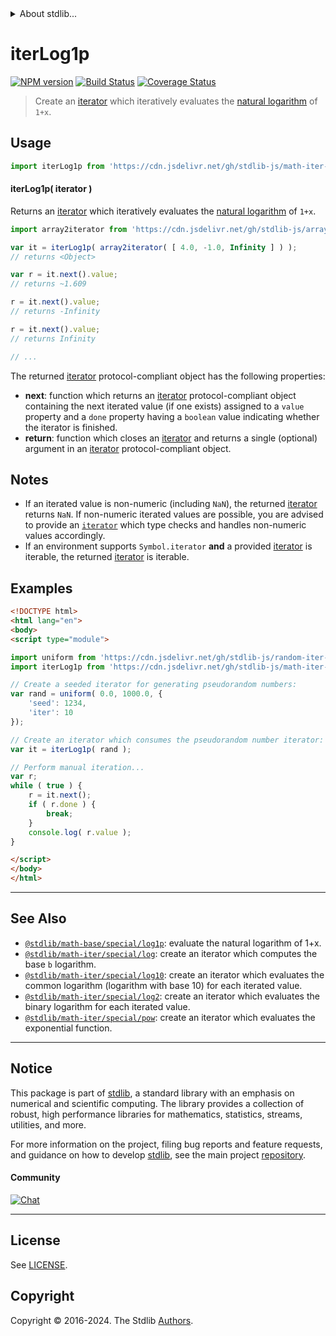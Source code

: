 <!--

@license Apache-2.0

Copyright (c) 2020 The Stdlib Authors.

Licensed under the Apache License, Version 2.0 (the "License");
you may not use this file except in compliance with the License.
You may obtain a copy of the License at

   http://www.apache.org/licenses/LICENSE-2.0

Unless required by applicable law or agreed to in writing, software
distributed under the License is distributed on an "AS IS" BASIS,
WITHOUT WARRANTIES OR CONDITIONS OF ANY KIND, either express or implied.
See the License for the specific language governing permissions and
limitations under the License.

-->


<details>
  <summary>
    About stdlib...
  </summary>
  <p>We believe in a future in which the web is a preferred environment for numerical computation. To help realize this future, we've built stdlib. stdlib is a standard library, with an emphasis on numerical and scientific computation, written in JavaScript (and C) for execution in browsers and in Node.js.</p>
  <p>The library is fully decomposable, being architected in such a way that you can swap out and mix and match APIs and functionality to cater to your exact preferences and use cases.</p>
  <p>When you use stdlib, you can be absolutely certain that you are using the most thorough, rigorous, well-written, studied, documented, tested, measured, and high-quality code out there.</p>
  <p>To join us in bringing numerical computing to the web, get started by checking us out on <a href="https://github.com/stdlib-js/stdlib">GitHub</a>, and please consider <a href="https://opencollective.com/stdlib">financially supporting stdlib</a>. We greatly appreciate your continued support!</p>
</details>

# iterLog1p

[![NPM version][npm-image]][npm-url] [![Build Status][test-image]][test-url] [![Coverage Status][coverage-image]][coverage-url] <!-- [![dependencies][dependencies-image]][dependencies-url] -->

> Create an [iterator][mdn-iterator-protocol] which iteratively evaluates the [natural logarithm][@stdlib/math/base/special/log1p] of `1+x`.

<!-- Section to include introductory text. Make sure to keep an empty line after the intro `section` element and another before the `/section` close. -->

<section class="intro">

</section>

<!-- /.intro -->

<!-- Package usage documentation. -->



<section class="usage">

## Usage

```javascript
import iterLog1p from 'https://cdn.jsdelivr.net/gh/stdlib-js/math-iter-special-log1p@esm/index.mjs';
```

#### iterLog1p( iterator )

Returns an [iterator][mdn-iterator-protocol] which iteratively evaluates the [natural logarithm][@stdlib/math/base/special/log1p] of `1+x`.

```javascript
import array2iterator from 'https://cdn.jsdelivr.net/gh/stdlib-js/array-to-iterator@esm/index.mjs';

var it = iterLog1p( array2iterator( [ 4.0, -1.0, Infinity ] ) );
// returns <Object>

var r = it.next().value;
// returns ~1.609

r = it.next().value;
// returns -Infinity

r = it.next().value;
// returns Infinity

// ...
```

The returned [iterator][mdn-iterator-protocol] protocol-compliant object has the following properties:

-   **next**: function which returns an [iterator][mdn-iterator-protocol] protocol-compliant object containing the next iterated value (if one exists) assigned to a `value` property and a `done` property having a `boolean` value indicating whether the iterator is finished.
-   **return**: function which closes an [iterator][mdn-iterator-protocol] and returns a single (optional) argument in an [iterator][mdn-iterator-protocol] protocol-compliant object.

</section>

<!-- /.usage -->

<!-- Package usage notes. Make sure to keep an empty line after the `section` element and another before the `/section` close. -->

<section class="notes">

## Notes

-   If an iterated value is non-numeric (including `NaN`), the returned [iterator][mdn-iterator-protocol] returns `NaN`. If non-numeric iterated values are possible, you are advised to provide an [`iterator`][mdn-iterator-protocol] which type checks and handles non-numeric values accordingly.
-   If an environment supports `Symbol.iterator` **and** a provided [iterator][mdn-iterator-protocol] is iterable, the returned [iterator][mdn-iterator-protocol] is iterable.

</section>

<!-- /.notes -->

<!-- Package usage examples. -->

<section class="examples">

## Examples

<!-- eslint no-undef: "error" -->

```html
<!DOCTYPE html>
<html lang="en">
<body>
<script type="module">

import uniform from 'https://cdn.jsdelivr.net/gh/stdlib-js/random-iter-uniform@esm/index.mjs';
import iterLog1p from 'https://cdn.jsdelivr.net/gh/stdlib-js/math-iter-special-log1p@esm/index.mjs';

// Create a seeded iterator for generating pseudorandom numbers:
var rand = uniform( 0.0, 1000.0, {
    'seed': 1234,
    'iter': 10
});

// Create an iterator which consumes the pseudorandom number iterator:
var it = iterLog1p( rand );

// Perform manual iteration...
var r;
while ( true ) {
    r = it.next();
    if ( r.done ) {
        break;
    }
    console.log( r.value );
}

</script>
</body>
</html>
```

</section>

<!-- /.examples -->

<!-- Section to include cited references. If references are included, add a horizontal rule *before* the section. Make sure to keep an empty line after the `section` element and another before the `/section` close. -->

<section class="references">

</section>

<!-- /.references -->

<!-- Section for related `stdlib` packages. Do not manually edit this section, as it is automatically populated. -->

<section class="related">

* * *

## See Also

-   <span class="package-name">[`@stdlib/math-base/special/log1p`][@stdlib/math/base/special/log1p]</span><span class="delimiter">: </span><span class="description">evaluate the natural logarithm of 1+x.</span>
-   <span class="package-name">[`@stdlib/math-iter/special/log`][@stdlib/math/iter/special/log]</span><span class="delimiter">: </span><span class="description">create an iterator which computes the base `b` logarithm.</span>
-   <span class="package-name">[`@stdlib/math-iter/special/log10`][@stdlib/math/iter/special/log10]</span><span class="delimiter">: </span><span class="description">create an iterator which evaluates the common logarithm (logarithm with base 10) for each iterated value.</span>
-   <span class="package-name">[`@stdlib/math-iter/special/log2`][@stdlib/math/iter/special/log2]</span><span class="delimiter">: </span><span class="description">create an iterator which evaluates the binary logarithm for each iterated value.</span>
-   <span class="package-name">[`@stdlib/math-iter/special/pow`][@stdlib/math/iter/special/pow]</span><span class="delimiter">: </span><span class="description">create an iterator which evaluates the exponential function.</span>

</section>

<!-- /.related -->

<!-- Section for all links. Make sure to keep an empty line after the `section` element and another before the `/section` close. -->


<section class="main-repo" >

* * *

## Notice

This package is part of [stdlib][stdlib], a standard library with an emphasis on numerical and scientific computing. The library provides a collection of robust, high performance libraries for mathematics, statistics, streams, utilities, and more.

For more information on the project, filing bug reports and feature requests, and guidance on how to develop [stdlib][stdlib], see the main project [repository][stdlib].

#### Community

[![Chat][chat-image]][chat-url]

---

## License

See [LICENSE][stdlib-license].


## Copyright

Copyright &copy; 2016-2024. The Stdlib [Authors][stdlib-authors].

</section>

<!-- /.stdlib -->

<!-- Section for all links. Make sure to keep an empty line after the `section` element and another before the `/section` close. -->

<section class="links">

[npm-image]: http://img.shields.io/npm/v/@stdlib/math-iter-special-log1p.svg
[npm-url]: https://npmjs.org/package/@stdlib/math-iter-special-log1p

[test-image]: https://github.com/stdlib-js/math-iter-special-log1p/actions/workflows/test.yml/badge.svg?branch=main
[test-url]: https://github.com/stdlib-js/math-iter-special-log1p/actions/workflows/test.yml?query=branch:main

[coverage-image]: https://img.shields.io/codecov/c/github/stdlib-js/math-iter-special-log1p/main.svg
[coverage-url]: https://codecov.io/github/stdlib-js/math-iter-special-log1p?branch=main

<!--

[dependencies-image]: https://img.shields.io/david/stdlib-js/math-iter-special-log1p.svg
[dependencies-url]: https://david-dm.org/stdlib-js/math-iter-special-log1p/main

-->

[chat-image]: https://img.shields.io/gitter/room/stdlib-js/stdlib.svg
[chat-url]: https://app.gitter.im/#/room/#stdlib-js_stdlib:gitter.im

[stdlib]: https://github.com/stdlib-js/stdlib

[stdlib-authors]: https://github.com/stdlib-js/stdlib/graphs/contributors

[umd]: https://github.com/umdjs/umd
[es-module]: https://developer.mozilla.org/en-US/docs/Web/JavaScript/Guide/Modules

[deno-url]: https://github.com/stdlib-js/math-iter-special-log1p/tree/deno
[deno-readme]: https://github.com/stdlib-js/math-iter-special-log1p/blob/deno/README.md
[umd-url]: https://github.com/stdlib-js/math-iter-special-log1p/tree/umd
[umd-readme]: https://github.com/stdlib-js/math-iter-special-log1p/blob/umd/README.md
[esm-url]: https://github.com/stdlib-js/math-iter-special-log1p/tree/esm
[esm-readme]: https://github.com/stdlib-js/math-iter-special-log1p/blob/esm/README.md
[branches-url]: https://github.com/stdlib-js/math-iter-special-log1p/blob/main/branches.md

[stdlib-license]: https://raw.githubusercontent.com/stdlib-js/math-iter-special-log1p/main/LICENSE

[mdn-iterator-protocol]: https://developer.mozilla.org/en-US/docs/Web/JavaScript/Reference/Iteration_protocols#The_iterator_protocol

<!-- <related-links> -->

[@stdlib/math/base/special/log1p]: https://github.com/stdlib-js/math-base-special-log1p/tree/esm

[@stdlib/math/iter/special/log]: https://github.com/stdlib-js/math-iter-special-log/tree/esm

[@stdlib/math/iter/special/log10]: https://github.com/stdlib-js/math-iter-special-log10/tree/esm

[@stdlib/math/iter/special/log2]: https://github.com/stdlib-js/math-iter-special-log2/tree/esm

[@stdlib/math/iter/special/pow]: https://github.com/stdlib-js/math-iter-special-pow/tree/esm

<!-- </related-links> -->

</section>

<!-- /.links -->
